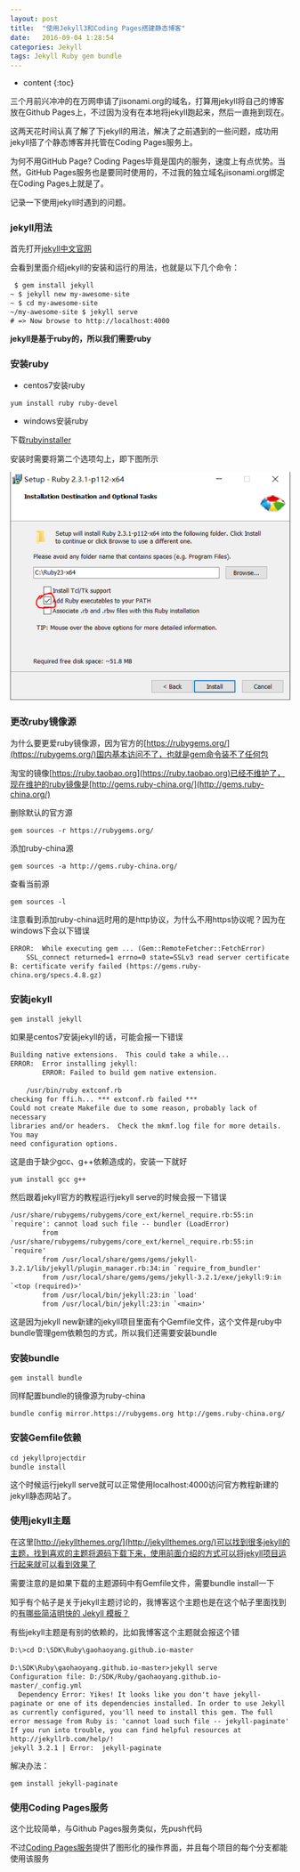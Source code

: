 ```yaml
---
layout: post
title:  "使用Jekyll3和Coding Pages搭建静态博客"
date:   2016-09-04 1:28:54
categories: Jekyll
tags: Jekyll Ruby gem bundle
---
```


* content
{:toc}

三个月前兴冲冲的在万网申请了jisonami.org的域名，打算用jekyll将自己的博客放在Github Pages上，不过因为没有在本地将jekyll跑起来，然后一直拖到现在。

这两天花时间认真了解了下jekyll的用法，解决了之前遇到的一些问题，成功用jekyll搭了个静态博客并托管在Coding Pages服务上。

为何不用GitHub Page? Coding Pages毕竟是国内的服务，速度上有点优势。当然，GitHub Pages服务也是要同时使用的，不过我的独立域名jisonami.org绑定在Coding Pages上就是了。

记录一下使用jekyll时遇到的问题。



### jekyll用法

首先打开[jekyll中文官网](http://jekyll.bootcss.com/)

会看到里面介绍jekyll的安装和运行的用法，也就是以下几个命令：

```shell
 $ gem install jekyll
~ $ jekyll new my-awesome-site
~ $ cd my-awesome-site
~/my-awesome-site $ jekyll serve
# => Now browse to http://localhost:4000
```

**jekyll是基于ruby的，所以我们需要ruby**

### 安装ruby

* centos7安装ruby
```shell
yum install ruby ruby-devel
```

* windows安装ruby

下载[rubyinstaller](http://rubyinstaller.org/)

安装时需要将第二个选项勾上，即下图所示

![rubbyinstaller](/images/Jekyll/jekyll-blog/rubyinstaller.png)

### 更改ruby镜像源

为什么要更爱ruby镜像源，因为官方的[https://rubygems.org/](https://rubygems.org/)国内基本访问不了，也就是gem命令装不了任何包

淘宝的镜像[https://ruby.taobao.org](https://ruby.taobao.org)已经不维护了，现在维护的ruby镜像是[http://gems.ruby-china.org/](http://gems.ruby-china.org/)

删除默认的官方源
```
gem sources -r https://rubygems.org/
```

添加ruby-china源
```
gem sources -a http://gems.ruby-china.org/
```

查看当前源
```
gem sources -l
```

注意看到添加ruby-china远时用的是http协议，为什么不用https协议呢？因为在windows下会以下错误
```
ERROR:  While executing gem ... (Gem::RemoteFetcher::FetchError)
    SSL_connect returned=1 errno=0 state=SSLv3 read server certificate B: certificate verify failed (https://gems.ruby-china.org/specs.4.8.gz)
```


### 安装jekyll
```
gem install jekyll
```

如果是centos7安装jekyll的话，可能会报一下错误
```
Building native extensions.  This could take a while...
ERROR:  Error installing jekyll:
        ERROR: Failed to build gem native extension.

    /usr/bin/ruby extconf.rb
checking for ffi.h... *** extconf.rb failed ***
Could not create Makefile due to some reason, probably lack of necessary
libraries and/or headers.  Check the mkmf.log file for more details.  You may
need configuration options.
```
这是由于缺少gcc、g++依赖造成的，安装一下就好
```
yum install gcc g++
```

然后跟着jekyll官方的教程运行jekyll serve的时候会报一下错误
```
/usr/share/rubygems/rubygems/core_ext/kernel_require.rb:55:in `require': cannot load such file -- bundler (LoadError)
        from /usr/share/rubygems/rubygems/core_ext/kernel_require.rb:55:in `require'
        from /usr/local/share/gems/gems/jekyll-3.2.1/lib/jekyll/plugin_manager.rb:34:in `require_from_bundler'
        from /usr/local/share/gems/gems/jekyll-3.2.1/exe/jekyll:9:in `<top (required)>'
        from /usr/local/bin/jekyll:23:in `load'
        from /usr/local/bin/jekyll:23:in `<main>'
```

这是因为jekyll new新建的jekyll项目里面有个Gemfile文件，这个文件是ruby中bundle管理gem依赖包的方式，所以我们还需要安装bundle

### 安装bundle
```
gem install bundle
```

同样配置bundle的镜像源为ruby-china
```
bundle config mirror.https://rubygems.org http://gems.ruby-china.org/
```

### 安装Gemfile依赖
```
cd jekyllprojectdir
bundle install
```

这个时候运行jekyll serve就可以正常使用localhost:4000访问官方教程新建的jekyll静态网站了。

### 使用jekyll主题

在这里[http://jekyllthemes.org/](http://jekyllthemes.org/)可以找到很多jekyll的主题，找到喜欢的主题将源码下载下来，使用前面介绍的方式可以将jekyll项目运行起来就可以看到效果了

需要注意的是如果下载的主题源码中有Gemfile文件，需要bundle install一下

知乎有个帖子是关于jekyll主题讨论的，我博客这个主题也是在这个帖子里面找到的[有哪些简洁明快的 Jekyll 模板？](http://www.zhihu.com/question/20223939)

有些jekyll主题是有别的依赖的，比如我博客这个主题就会报这个错
```
D:\>cd D:\SDK\Ruby\gaohaoyang.github.io-master

D:\SDK\Ruby\gaohaoyang.github.io-master>jekyll serve
Configuration file: D:/SDK/Ruby/gaohaoyang.github.io-master/_config.yml
  Dependency Error: Yikes! It looks like you don't have jekyll-paginate or one of its dependencies installed. In order to use Jekyll as currently configured, you'll need to install this gem. The full error message from Ruby is: 'cannot load such file -- jekyll-paginate' If you run into trouble, you can find helpful resources at http://jekyllrb.com/help/!
jekyll 3.2.1 | Error:  jekyll-paginate
```

解决办法：
```shell
gem install jekyll-paginate
```

### 使用Coding Pages服务

这个比较简单，与Github Pages服务类似，先push代码

不过[Coding Pages服务](https://coding.net/help/doc/pages/index.html)提供了图形化的操作界面，并且每个项目的每个分支都能使用该服务